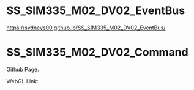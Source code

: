 # SS_SIM335_M02_DV02_EventBus
 
https://sydneys00.github.io/SS_SIM335_M02_DV02_EventBus/

# SS_SIM335_M02_DV02_Command
Github Page:

WebGL Link: 
